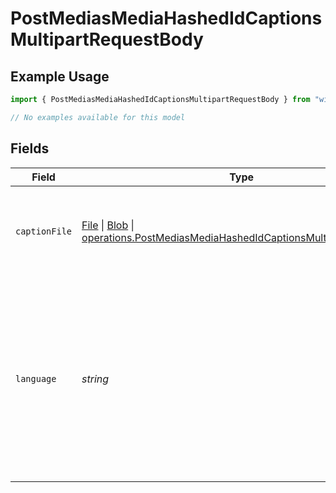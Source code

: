 # PostMediasMediaHashedIdCaptionsMultipartRequestBody

## Example Usage

```typescript
import { PostMediasMediaHashedIdCaptionsMultipartRequestBody } from "wistia/models/operations";

// No examples available for this model
```

## Fields

| Field                                                                                                                                                                                                                                                                            | Type                                                                                                                                                                                                                                                                             | Required                                                                                                                                                                                                                                                                         | Description                                                                                                                                                                                                                                                                      |
| -------------------------------------------------------------------------------------------------------------------------------------------------------------------------------------------------------------------------------------------------------------------------------- | -------------------------------------------------------------------------------------------------------------------------------------------------------------------------------------------------------------------------------------------------------------------------------- | -------------------------------------------------------------------------------------------------------------------------------------------------------------------------------------------------------------------------------------------------------------------------------- | -------------------------------------------------------------------------------------------------------------------------------------------------------------------------------------------------------------------------------------------------------------------------------- |
| `captionFile`                                                                                                                                                                                                                                                                    | [File](https://developer.mozilla.org/en-US/docs/Web/API/File) \| [Blob](https://developer.mozilla.org/en-US/docs/Web/API/Blob) \| [operations.PostMediasMediaHashedIdCaptionsMultipartCaptionFile](../../models/operations/postmediasmediahashedidcaptionsmultipartcaptionfile.md) | :heavy_check_mark:                                                                                                                                                                                                                                                               | Either an attached SRT file or a string parameter with the contents of an SRT file.                                                                                                                                                                                              |
| `language`                                                                                                                                                                                                                                                                       | *string*                                                                                                                                                                                                                                                                         | :heavy_minus_sign:                                                                                                                                                                                                                                                               | An optional parameter that denotes which language this file represents. Should conform to ISO-639–2. If left unspecified, the language code will be detected automatically.                                                                                                      |